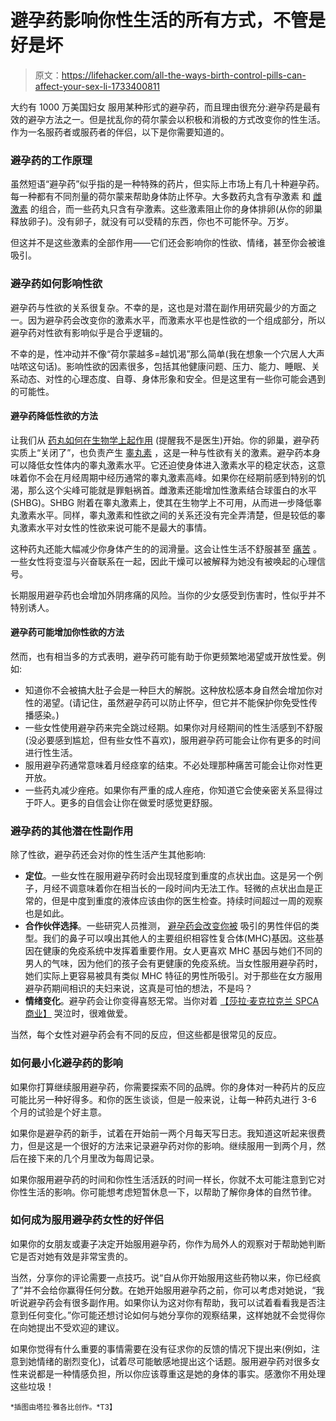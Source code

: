 # 避孕药影响你性生活的所有方式，不管是好是坏

> 原文：<https://lifehacker.com/all-the-ways-birth-control-pills-can-affect-your-sex-li-1733400811>

大约有 1000 万美国妇女 服用某种形式的避孕药，而且理由很充分:避孕药是最有效的避孕方法之一。但是扰乱你的荷尔蒙会以积极和消极的方式改变你的性生活。作为一名服药者或服药者的伴侣，以下是你需要知道的。



### 避孕药的工作原理

虽然短语“避孕药”似乎指的是一种特殊的药片，但实际上市场上有几十种避孕药。每一种都有不同剂量的荷尔蒙来帮助身体防止怀孕。大多数药丸含有孕激素 和 [雌激素](https://en.wikipedia.org/wiki/Estrogen) 的组合，而一些药丸只含有孕激素。这些激素阻止你的身体排卵(从你的卵巢释放卵子)。没有卵子，就没有可以受精的东西，你也不可能怀孕。万岁。

但这并不是这些激素的全部作用——它们还会影响你的性欲、情绪，甚至你会被谁吸引。

### 避孕药如何影响性欲

避孕药与性欲的关系很复杂。不幸的是，这也是对潜在副作用研究最少的方面之一。因为避孕药会改变你的激素水平，而激素水平也是性欲的一个组成部分，所以避孕药对性欲有影响似乎是合乎逻辑的。

不幸的是，性冲动并不像“荷尔蒙越多=越饥渴”那么简单(我在想象一个穴居人大声咕哝这句话)。影响性欲的因素很多，包括其他健康问题、压力、能力、睡眠、关系动态、对性的心理态度、自尊、身体形象和安全。但是这里有一些你可能会遇到的可能性。

#### 避孕药降低性欲的方法

让我们从 [药丸如何在生物学上起作用](http://www.plannedparenthood.org/learn/birth-control/birth-control-pill) (提醒我不是医生)开始。你的卵巢，避孕药实质上“关闭了”，也负责产生 [睾丸素](https://en.wikipedia.org/wiki/Testosterone) ，这是一种与性欲有关的激素。避孕药本身可以降低女性体内的睾丸激素水平。它还迫使身体进入激素水平的稳定状态，这意味着你不会在月经周期中经历通常的睾丸激素高峰。如果你在经期前感到特别的饥渴，那么这个尖峰可能就是罪魁祸首。雌激素还能增加性激素结合球蛋白的水平(SHBG)。SHBG 附着在睾丸激素上，使其在生物学上不可用，从而进一步降低睾丸激素水平。同样，睾丸激素和性欲之间的关系还没有完全弄清楚，但是较低的睾丸激素水平对女性的性欲来说可能不是最大的事情。

这种药丸还能大幅减少你身体产生的的润滑量。这会让性生活不舒服甚至 [痛苦](http://afterhours.lifehacker.com/no-sex-shouldnt-hurt-what-to-do-if-youre-experiencing-1714758604) 。一些女性将变湿与兴奋联系在一起，因此干燥可以被解释为她没有被唤起的心理信号。

长期服用避孕药也会增加外阴疼痛的风险。当你的少女感受到伤害时，性似乎并不特别诱人。

#### 避孕药可能增加你性欲的方法

然而，也有相当多的方式表明，避孕药可能有助于你更频繁地渴望或开放性爱。例如:

*   知道你不会被搞大肚子会是一种巨大的解脱。这种放松感本身自然会增加你对性的渴望。(请记住，虽然避孕药可以防止怀孕，但它并不能保护你免受性传播感染。)
*   一些女性使用避孕药来完全跳过经期。如果你对月经期间的性生活感到不舒服(没必要感到尴尬，但有些女性不喜欢)，服用避孕药可能会让你有更多的时间进行性生活。
*   服用避孕药通常意味着月经痉挛的结束。不必处理那种痛苦可能会让你对性更开放。
*   一些药丸减少痤疮。如果你有严重的成人痤疮，你知道它会使亲密关系显得过于吓人。更多的自信会让你在做爱时感觉更舒服。

### 避孕药的其他潜在性副作用

除了性欲，避孕药还会对你的性生活产生其他影响:

*   **定位**。一些女性在服用避孕药时会出现轻度到重度的点状出血。这是另一个例子，月经不调意味着你在相当长的一段时间内无法工作。轻微的点状出血是正常的，但是中度到重度的液体应该由你的医生检查。持续时间超过一周的观察也是如此。
*   **合作伙伴选择**。一些研究人员推测， [避孕药会改变你被](http://www.scientificamerican.com/article/birth-control-pills-affect-womens-taste/) 吸引的男性伴侣的类型。我们的鼻子可以嗅出其他人的主要组织相容性复合体(MHC)基因。这些基因在健康的免疫系统中发挥着重要作用。女人更喜欢 MHC 基因与她们不同的男人的气味，因为他们的孩子会有更健康的免疫系统。当女性服用避孕药时，她们实际上更容易被具有类似 MHC 特征的男性所吸引。对于那些在女方服用避孕药期间相识的夫妇来说，这真是可怕的想法，不是吗？
*   **情绪变化**。避孕药会让你变得喜怒无常。当你对着 [【莎拉·麦克拉克兰 SPCA 商业】](https://www.youtube.com/watch?v=ERRlDEoHG9Y) 哭泣时，很难做爱。

当然，每个女性对避孕药会有不同的反应，但这些都是很常见的反应。

### 如何最小化避孕药的影响

如果你打算继续服用避孕药，你需要探索不同的品牌。你的身体对一种药片的反应可能比另一种好得多。和你的医生谈谈，但是一般来说，让每一种药丸进行 3-6 个月的试验是个好主意。

如果你是避孕药的新手，试着在开始前一两个月每天写日志。我知道这听起来很费力，但是这是一个很好的方法来记录避孕药对你的影响。继续服用一到两个月，然后在接下来的几个月里改为每周记录。

如果你服用避孕药的时间和你性生活活跃的时间一样长，你就不太可能注意到它对你性生活的影响。你可能想考虑短暂休息一下，以帮助了解你身体的自然节律。

### 如何成为服用避孕药女性的好伴侣

如果你的女朋友或妻子决定开始服用避孕药，你作为局外人的观察对于帮助她判断它是否对她有效是非常宝贵的。

当然，分享你的评论需要一点技巧。说“自从你开始服用这些药物以来，你已经疯了”并不会给你赢得任何分数。在她开始服用避孕药之前，你可以考虑对她说，“我听说避孕药会有很多副作用。如果你认为这对你有帮助，我可以试着看看我是否注意到任何变化。”你可能还想讨论如何与她分享你的观察结果，这样她就不会觉得你在向她提出不受欢迎的建议。

如果你觉得有什么重要的事情需要在没有征求你的反馈的情况下提出来(例如，注意到她情绪的剧烈变化)，试着尽可能敏感地提出这个话题。服用避孕药对很多女性来说都是一种情感负担，所以你应该尊重这是她的身体的事实。感激你不用处理这些垃圾！

<small>*插图由塔拉·雅各比创作。*T3】</small>